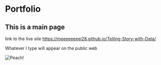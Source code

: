 # Portfolio
## This is a main page

link to the live site https://meeeeeeeei28.github.io/Telling-Story-with-Data/

Whatever I type will appear on the public web

![Peach!](Peach.jpeg)
